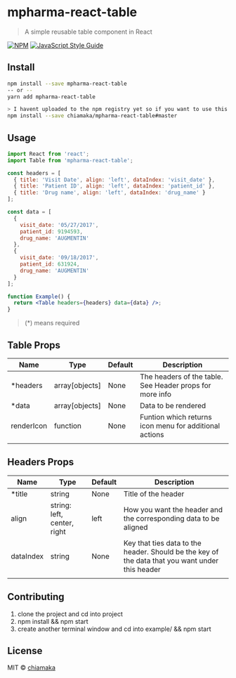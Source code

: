 # mpharma-react-table

> A simple reusable table component in React

[![NPM](https://img.shields.io/npm/v/mpharma-react-table.svg)](https://www.npmjs.com/package/mpharma-react-table) [![JavaScript Style Guide](https://img.shields.io/badge/code_style-standard-brightgreen.svg)](https://standardjs.com)

## Install

```bash
npm install --save mpharma-react-table
-- or --
yarn add mpharma-react-table

> I havent uploaded to the npm registry yet so if you want to use this code, do this for now:
npm install --save chiamaka/mpharma-react-table#master
```

## Usage

```jsx
import React from 'react';
import Table from 'mpharma-react-table';

const headers = [
  { title: 'Visit Date', align: 'left', dataIndex: 'visit_date' },
  { title: 'Patient ID', align: 'left', dataIndex: 'patient_id' },
  { title: 'Drug name', align: 'left', dataIndex: 'drug_name' }
];

const data = [
  {
    visit_date: '05/27/2017',
    patient_id: 9194593,
    drug_name: 'AUGMENTIN'
  },
  {
    visit_date: '09/18/2017',
    patient_id: 631924,
    drug_name: 'AUGMENTIN'
  }
];

function Example() {
  return <Table headers={headers} data={data} />;
}
```

> (\*) means required

## Table Props

| Name       | Type           | Default | Description                                              |
| ---------- | -------------- | ------- | -------------------------------------------------------- |
| \*headers  | array[objects] | None    | The headers of the table. See Header props for more info |
| \*data     | array[objects] | None    | Data to be rendered                                      |
| renderIcon | function       | None    | Funtion which returns icon menu for additional actions   |
|            |                |         |                                                          |

## Headers Props

| Name      | Type                        | Default | Description                                                                                     |
| --------- | --------------------------- | ------- | ----------------------------------------------------------------------------------------------- |
| \*title   | string                      | None    | Title of the header                                                                             |
| align     | string: left, center, right | left    | How you want the header and the corresponding data to be aligned                                |
| dataIndex | string                      | None    | Key that ties data to the header. Should be the key of the data that you want under this header |
|           |                             |         |                                                                                                 |

## Contributing

1. clone the project and cd into project
2. npm install && npm start
3. create another terminal window and cd into example/ && npm start

## License

MIT © [chiamaka](https://github.com/chiamaka)

